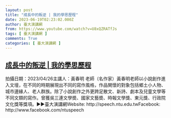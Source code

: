 ```yaml
---
layout: post
title: "成長中的叛逆 | 我的學思歷程"
date: 2023-06-19T02:23:02.000Z
author: 臺大演講網
from: https://www.youtube.com/watch?v=U8xQZRATfJs
tags: [ 臺大演講網 ]
comments: True
categories: [ 臺大演講網 ]
---
```

<!--1687141382000-->
[成長中的叛逆 | 我的學思歷程](https://www.youtube.com/watch?v=U8xQZRATfJs)
------

<div>
拍攝日期：2023/04/26主講人：黃春明 老師（名作家）黃春明老師以小說創作進入文壇，在不同的時期展現出不同的寫作風格，作品関懷的對象包括鄉土小人物、城市邊緣人、老人群族。除了小說創作之外更跨足散文、新詩、劇本及兒童文學等不同文類的寫作。曾獲吳三連文學奬、國家文藝奬、時報文學獎、東元獎、行政院文化獎等獎項。►►臺大演講網Website: http://speech.ntu.edu.twFacebook: http://www.facebook.com/ntuspeech
</div>
